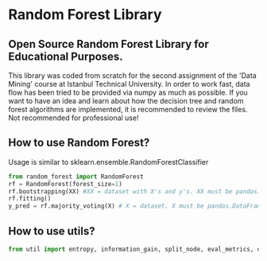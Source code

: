# Random Forest Library
## Open Source Random Forest Library for Educational Purposes. <br>
This library was coded from scratch for the second assignment of the 'Data Mining' course at Istanbul Technical University. In order to work fast, data flow has been tried to be provided via numpy as much as possible. If you want to have an idea and learn about how the decision tree and random forest algorithms are implemented, it is recommended to review the files. Not recommended for professional use!


## How to use Random Forest?
Usage is similar to sklearn.ensemble.RandomForestClassifier
```python
from random_forest import RandomForest 
rf = RandomForest(forest_size=1)
rf.bootstrapping(XX) #XX = dataset with X's and y's. XX must be pandas.DataFrame
rf.fitting()
y_pred = rf.majority_voting(X) # X = dataset. X must be pandas.DataFrame
```
## How to use utils?
```python
from util import entropy, information_gain, split_node, eval_metrics, confusion_matrix_
```

